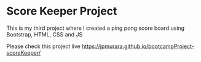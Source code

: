 # Score Keeper Project

This is my third project where I created a ping pong score board using Bootstrap, HTML, CSS and JS

Please check this project live https://jpmurara.github.io/bootcampProject-scoreKeeper/
